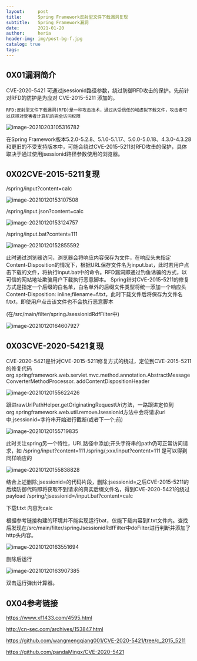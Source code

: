 ```yaml
---
layout:     post
title:      Spring Framework反射型文件下载漏洞复现
subtitle:   Spring Framework漏洞
date:       2021-01-20
author:     heria
header-img: img/post-bg-f.jpg
catalog: true
tags:
---
```


## 0X01漏洞简介

CVE-2020-5421 可通过jsessionid路径参数，绕过防御RFD攻击的保护。先前针对RFD的防护是为应对 CVE-2015-5211 添加的。

```
RFD:反射型文件下载漏洞(RFD)是一种攻击技术，通过从受信任的域虚拟下载文件，攻击者可以获得对受害者计算机的完全访问权限
```

![image-20210203105316782](https://raw.githubusercontent.com/heriachen/cloudimg/main/img/image-20210203105316782.png)

在Spring Framework版本5.2.0-5.2.8、5.1.0-5.1.17、5.0.0-5.0.18、4.3.0-4.3.28和更旧的不受支持版本中，可能会绕过CVE-2015-5211对RFD攻击的保护，具体取决于通过使用jsessionid路径参数使用的浏览器。

## 0X02CVE-2015-5211复现

/spring/input?content=calc

![image-20210120153107508](https://raw.githubusercontent.com/heriachen/cloudimg/main/img/image-20210120153107508.png)

/spring/input.json?content=calc

![image-20210120153124757](https://raw.githubusercontent.com/heriachen/cloudimg/main/img/image-20210120153124757.png)

/spring/input.bat?content=111

![image-20210120152855592](https://raw.githubusercontent.com/heriachen/cloudimg/main/img/image-20210120152855592.png)

此时通过浏览器访问，浏览器会将响应内容保存为文件，在响应头未指定Content-Disposition的情况下，根据URL保存文件名为input.bat，此时若用户点击下载的文件，将执行input.bat中的命令。RFD漏洞即通过钓鱼诱骗的方式，以可信的网站地址欺骗用户下载执行恶意脚本。
Spring针对CVE-2015-5211的修复方式是指定一个后缀的白名单，白名单外的后缀文件类型将统一添加一个响应头Content-Disposition: inline;filename=f.txt，此时下载文件后将保存为文件名f.txt，即使用户点击该文件也不会执行恶意脚本

(在/src/main/filter/springJsessionidRdfFilter中)

![image-20210120164607927](https://raw.githubusercontent.com/heriachen/cloudimg/main/img/image-20210120164607927.png)

## 0X03CVE-2020-5421复现

CVE-2020-5421是针对CVE-2015-5211修复方式的绕过，定位到CVE-2015-5211的修复代码
org.springframework.web.servlet.mvc.method.annotation.AbstractMessageConverterMethodProcessor. addContentDispositionHeader

![image-20210120155622426](https://raw.githubusercontent.com/heriachen/cloudimg/main/img/image-20210120155622426.png)

跟进rawUrlPathHelper.getOriginatingRequestUri方法，一路跟进定位到org.springframework.web.util.removeJsessionid方法中会将请求url中;jsessionid=字符串开始进行截断(或者下一个;前)

![image-20210120155719835](https://raw.githubusercontent.com/heriachen/cloudimg/main/img/image-20210120155719835.png)

此时关注spring另一个特性，URL路径中添加;开头字符串的path仍可正常访问请求，如
/spring/input?content=111
/spring/;xxx/input?content=111
是可以得到同样响应的

![image-20210120155838828](https://raw.githubusercontent.com/heriachen/cloudimg/main/img/image-20210120155838828.png)



结合上述删除;jsessionid=的代码片段，删除;jsessionid=之后CVE-2015-5211的后续防御代码即将获取不到请求的真实后缀文件名，得到CVE-2020-5421的绕过payload
/spring/;jsessionid=/input.bat?content=calc

下载f.txt 内容为calc

根据参考链接构建的环境并不能实现运行bat，仅能下载内容到f.txt文件内。查找后发现在/src/main/filter/springJsessionidRdfFilter中doFilter进行判断并添加了http头内容。

![image-20210120163551694](https://raw.githubusercontent.com/heriachen/cloudimg/main/img/image-20210120163551694.png)

删除后运行

![image-20210120163907385](https://raw.githubusercontent.com/heriachen/cloudimg/main/img/image-20210120163907385.png)



双击运行弹出计算器。



## 0X04参考链接

https://www.xf1433.com/4595.html

http://cn-sec.com/archives/153847.html

https://github.com/wangmengqiang001/CVE-2020-5421/tree/c_2015_5211

https://github.com/pandaMingx/CVE-2020-5421